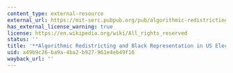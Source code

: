 ```yaml
---
content_type: external-resource
external_url: https://mit-serc.pubpub.org/pub/algorithmic-redistricting-in-us-elections/release/1
has_external_license_warning: true
license: https://en.wikipedia.org/wiki/All_rights_reserved
status: ''
title: '**Algorithmic Redistricting and Black Representation in US Elections**'
uid: a49b9c26-ba9a-4ba2-b927-961e4eb49f16
wayback_url: ''
---
```

